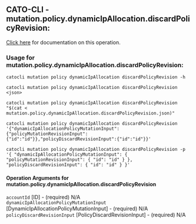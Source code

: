 
## CATO-CLI - mutation.policy.dynamicIpAllocation.discardPolicyRevision:
[Click here](https://api.catonetworks.com/documentation/#mutation-mutation.policy.dynamicIpAllocation.discardPolicyRevision) for documentation on this operation.

### Usage for mutation.policy.dynamicIpAllocation.discardPolicyRevision:

`catocli mutation policy dynamicIpAllocation discardPolicyRevision -h`

`catocli mutation policy dynamicIpAllocation discardPolicyRevision <json>`

`catocli mutation policy dynamicIpAllocation discardPolicyRevision "$(cat < mutation.policy.dynamicIpAllocation.discardPolicyRevision.json)"`

`catocli mutation policy dynamicIpAllocation discardPolicyRevision '{"dynamicIpAllocationPolicyMutationInput":{"policyMutationRevisionInput":{"id":"id"}},"policyDiscardRevisionInput":{"id":"id"}}'`

`catocli mutation policy dynamicIpAllocation discardPolicyRevision -p '{
    "dynamicIpAllocationPolicyMutationInput": {
        "policyMutationRevisionInput": {
            "id": "id"
        }
    },
    "policyDiscardRevisionInput": {
        "id": "id"
    }
}'`


#### Operation Arguments for mutation.policy.dynamicIpAllocation.discardPolicyRevision ####

`accountId` [ID] - (required) N/A    
`dynamicIpAllocationPolicyMutationInput` [DynamicIpAllocationPolicyMutationInput] - (required) N/A    
`policyDiscardRevisionInput` [PolicyDiscardRevisionInput] - (required) N/A    
